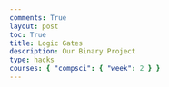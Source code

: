 ```yaml
---
comments: True
layout: post
toc: True
title: Logic Gates
description: Our Binary Project
type: hacks
courses: { "compsci": { "week": 2 } }
---
```


<head>
    <title>Logic Gate Calculator</title>
    <script>
        function calculateGate() {
            var input1 = document.getElementById('input1').value;
            var input2 = document.getElementById('input2').value;
            var gate = document.getElementById('gate').value;

            var result = document.getElementById('result');

            if (gate === 'and') {
                if (input1 === '1' && input2 === '1') {
                    result.innerHTML = "AND Gate Output: 1";
                } else {
                    result.innerHTML = "AND Gate Output: 0";
                }
            } else if (gate === 'or') {
                if (input1 === '1' || input2 === '1') {
                    result.innerHTML = "OR Gate Output: 1";
                } else {
                    result.innerHTML = "OR Gate Output: 0";
                }
            } else if (gate === 'xor') {
                if (input1 !== input2) {
                    result.innerHTML = "XOR Gate Output: 1";
                } else {
                    result.innerHTML = "XOR Gate Output: 0";
                }
            } else if (gate === 'nand') {
                if (!(input1 === '1' && input2 === '1')) {
                    result.innerHTML = "NAND Gate Output: 1";
                } else {
                    result.innerHTML = "NAND Gate Output: 0";
                }
            } else if (gate === 'nor') {
                if (!(input1 === '1' || input2 === '1')) {
                    result.innerHTML = "NOR Gate Output: 1";
                } else {
                    result.innerHTML = "NOR Gate Output: 0";
                }
            } else if (gate === 'xnor') {
                if (input1 === input2) {
                    result.innerHTML = "XNOR Gate Output: 1";
                } else {
                    result.innerHTML = "XNOR Gate Output: 0";
                }
            }
        }

        function setChoice(value, setId) {
            document.getElementById(setId).value = value;
        }

        function setGate(gateType) {
            document.getElementById('gate').value = gateType;
        }
    </script>

</head>
<body>
    <h1>Logic Gate Calculator</h1>
    <div>
        <h2>Set 1</h2>
        <button class="button" onclick="setChoice('1', 'input1')">1</button>
        <button class="button" onclick="setChoice('0', 'input1')">0</button>
        <input type="hidden" id="input1">
    </div>
    <div>
        <h2>Set 2</h2>
        <button class="button" onclick="setChoice('1', 'input2')">1</button>
        <button class="button" onclick="setChoice('0', 'input2')">0</button>
        <input type="hidden" id="input2">
    </div>
    <div>
        <h2>Select Gate</h2>
        <button class="button" onclick="setGate('and')">AND</button>
        <button class="button" onclick="setGate('or')">OR</button>
        <button class="button" onclick="setGate('xor')">XOR</button>
        <button class="button" onclick="setGate('nand')">NAND</button>
        <button class="button" onclick="setGate('nor')">NOR</button>
        <button class="button" onclick="setGate('xnor')">XNOR</button>
    </div>
    <br>
    <button class="button" onclick="calculateGate()">Calculate</button>
    <div id="result"></div>
    <input type="hidden" id="gate">
</body>


The function calculateGate() calculates the output of a logic gate based on two input values and a selected gate type by comparing the input to the criteria of the selected gate.

---

Process
1. Get the values of input1, input2, and gate from the corresponding HTML elements.
2. Get the reference to the result HTML element.
3. Use a series of conditional statements to determine the gate type and calculate the output based on the input values.
4. Update the innerHTML of the result element with the calculated output.

---

Outputs
- The output is displayed in the result HTML element and depends on the selected gate type and input values.


```python
function calculateGate() {
            var input1 = document.getElementById('input1').value;
            var input2 = document.getElementById('input2').value;
            var gate = document.getElementById('gate').value;

            var result = document.getElementById('result');

            if (gate === 'and') {
                if (input1 === '1' && input2 === '1') {
                    result.innerHTML = "AND Gate Output: 1";
                } else {
                    result.innerHTML = "AND Gate Output: 0";
                }
            } else if (gate === 'or') {
                if (input1 === '1' || input2 === '1') {
                    result.innerHTML = "OR Gate Output: 1";
                } else {
                    result.innerHTML = "OR Gate Output: 0";
                }
            } else if (gate === 'xor') {
                if (input1 !== input2) {
                    result.innerHTML = "XOR Gate Output: 1";
                } else {
                    result.innerHTML = "XOR Gate Output: 0";
                }
            } else if (gate === 'nand') {
                if (!(input1 === '1' && input2 === '1')) {
                    result.innerHTML = "NAND Gate Output: 1";
                } else {
                    result.innerHTML = "NAND Gate Output: 0";
                }
            } else if (gate === 'nor') {
                if (!(input1 === '1' || input2 === '1')) {
                    result.innerHTML = "NOR Gate Output: 1";
                } else {
                    result.innerHTML = "NOR Gate Output: 0";
                }
            } else if (gate === 'xnor') {
                if (input1 === input2) {
                    result.innerHTML = "XNOR Gate Output: 1";
                } else {
                    result.innerHTML = "XNOR Gate Output: 0";
                }
            }
        }

        function setChoice(value, setId) {
            document.getElementById(setId).value = value;
        }

        function setGate(gateType) {
            document.getElementById('gate').value = gateType;
        }
```
